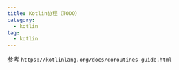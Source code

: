 ```yaml
---
title: Kotlin协程（TODO）
category: 
  - kotlin
tag:
  - kotlin
---
```


参考 `https://kotlinlang.org/docs/coroutines-guide.html`